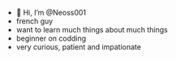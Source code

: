 - 👋 Hi, I’m @Neoss001
- french guy
- want to learn much things about much things
- beginner on codding  
- very curious, patient and impationate
